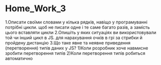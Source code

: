 # Home_Work_3
1.Описати своїми словами у кілька рядків, навіщо у програмуванні потрібні цикли.
щоб не писати одне і те саме багато разів, а замість цього вставляти цикли
2.Опишіть у яких ситуаціях ви використовували той чи інший цикл в JS.
для нарахування очків в грі за стрибки й пройдену дистанцію
3.Що таке явне та неявне приведення (перетворення) типів даних у JS?
  1)Коли розробник хоче навмисне зробити перетворення типів
  2)Коли перетворення типів робиться автоматично